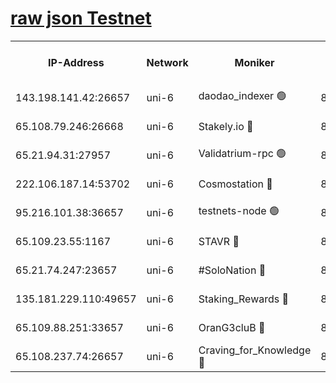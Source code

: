 [raw json Testnet](https://rpc-check.junot.stavr.tech/junot/rpc-junot-result.json)
=


<table><tr><th>IP-Address</th><th>Network</th><th>Moniker</th><th>Latest Block Height</th><th>Earliest Block Height</th><th>Catching Up</th><th>Tx Index</th><th>Voting Power</th><th>Scan Time</th></tr><tr><td>143.198.141.42:26657</td><td>uni-6</td><td>daodao_indexer 🟢</td><td>8577887</td><td>1</td><td>False</td><td>off</td><td>0</td><td>2024-03-05T07:56:35.759364526UTC</td></tr><tr><td>65.108.79.246:26668</td><td>uni-6</td><td>Stakely.io 🔴</td><td>8577883</td><td>1570872</td><td>False</td><td>on</td><td>11</td><td>2024-03-05T07:56:25.386559674UTC</td></tr><tr><td>65.21.94.31:27957</td><td>uni-6</td><td>Validatrium-rpc 🟢</td><td>8577882</td><td>2943363</td><td>False</td><td>on</td><td>0</td><td>2024-03-05T07:56:20.996302197UTC</td></tr><tr><td>222.106.187.14:53702</td><td>uni-6</td><td>Cosmostation 🔴</td><td>8577881</td><td>7473037</td><td>False</td><td>on</td><td>109003</td><td>2024-03-05T07:56:18.657206083UTC</td></tr><tr><td>95.216.101.38:36657</td><td>uni-6</td><td>testnets-node 🟢</td><td>8577884</td><td>8116304</td><td>False</td><td>on</td><td>0</td><td>2024-03-05T07:56:27.731178480UTC</td></tr><tr><td>65.109.23.55:1167</td><td>uni-6</td><td>STAVR 🔴</td><td>8577886</td><td>8207211</td><td>False</td><td>off</td><td>6056</td><td>2024-03-05T07:56:32.173847431UTC</td></tr><tr><td>65.21.74.247:23657</td><td>uni-6</td><td>#SoloNation 🔴</td><td>8577887</td><td>8237483</td><td>False</td><td>on</td><td>112</td><td>2024-03-05T07:56:34.876219054UTC</td></tr><tr><td>135.181.229.110:49657</td><td>uni-6</td><td>Staking_Rewards 🔴</td><td>8577889</td><td>8388763</td><td>False</td><td>on</td><td>1008</td><td>2024-03-05T07:56:40.466931930UTC</td></tr><tr><td>65.109.88.251:33657</td><td>uni-6</td><td>OranG3cluB 🔴</td><td>8577889</td><td>8418953</td><td>False</td><td>on</td><td>11</td><td>2024-03-05T07:56:40.152414293UTC</td></tr><tr><td>65.108.237.74:26657</td><td>uni-6</td><td>Craving_for_Knowledge 🔴</td><td>8577886</td><td>8509474</td><td>False</td><td>on</td><td>9004</td><td>2024-03-05T07:56:32.539401310UTC</td></tr></table>